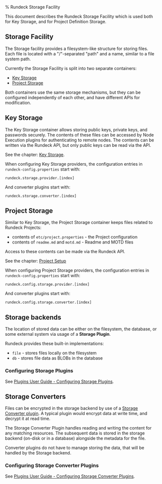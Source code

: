 % Rundeck Storage Facility

This document describes the Rundeck Storage Facility which is used both for Key Storage, and for Project Definition Storage.

## Storage Facility

The Storage facility provides a filesystem-like structure for storing files.  Each file is located with a "/"-separated "path" and a name, similar to a file system path.

Currently the Storage Facility is split into two separate containers:

* [Key Storage](#key-storage)
* [Project Storage](#project-storage)

Both containers use the same storage mechanisms, but they can be configured independently of each other,
 and have different APIs for modification.

## Key Storage

The Key Storage container allows storing public keys, private keys, and passwords securely.  The
contents of these files can be accessed by Node Execution plugins for authenticating to remote nodes.
The contents can be written via the Rundeck API, but only public keys can be read via the API.

See the chapter: [Key Storage](key-storage.html).

When configuring Key Storage providers, the configuration entries in `rundeck-config.properties` start with:

    rundeck.storage.provider.[index]

And converter plugins start with:

    rundeck.storage.converter.[index]

## Project Storage

Similar to Key Storage, the Project Storage container keeps files related to Rundeck Projects:

* contents of `etc/project.properties` - the Project configuration
* contents of `readme.md` and `motd.md` - Readme and MOTD files

Access to these contents can be made via the Rundeck API.

See the chapter: [Project Setup](project-setup.html)

When configuring Project Storage providers, the configuration entries in `rundeck-config.properties` start with:

    rundeck.config.storage.provider.[index]

And converter plugins start with:

    rundeck.config.storage.converter.[index]

## Storage backends

The location of stored data can be either on the filesystem, the database, or some external system via usage of a **Storage Plugin**.

Rundeck provides these built-in implementations:

* `file` - stores files locally on the filesystem
* `db` - stores file data as BLOBs in the database

### Configuring Storage Plugins

See [Plugins User Guide - Configuring Storage Plugins](../plugins-user-guide/configuring.html#storage-plugins).

## Storage Converters

Files can be encrypted in the storage backend by use of a [Storage Converter plugin](../developer/storage-converter-plugin.html). A typical plugin would encrypt data at write time, and decrypt it at read time.

The Storage Converter Plugin handles reading and writing the content for any matching resources.  The subsequent data is stored in the storage backend (on-disk or in a database) alongside the metadata for the file.

Converter plugins do not have to manage storing the data, that will be handled by the Storage backend.

### Configuring Storage Converter Plugins

See [Plugins User Guide - Configuring Storage Converter Plugins](../plugins-user-guide/configuring.html#storage-converter-plugins).

